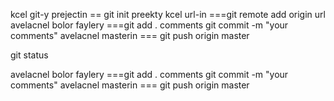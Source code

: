 kcel git-y prejectin == git init
preekty kcel url-in ===git remote add origin url
avelacnel bolor faylery ===git add .
comments git commit -m "your comments"
avelacnel masterin === git push origin master

git status

avelacnel bolor faylery ===git add .
comments git commit -m "your comments"
avelacnel masterin === git push origin master
